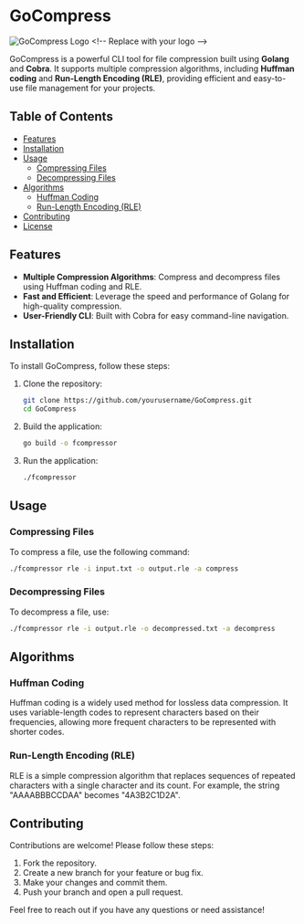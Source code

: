 
# GoCompress

![GoCompress Logo]([https://via.placeholder.com/600x200.png?text=GoCompress](https://encrypted-tbn0.gstatic.com/images?q=tbn:ANd9GcTch3yANhpX1Zf3quyY9q9LT5gorUSG6e73gQ&s)) <!-- Replace with your logo -->

GoCompress is a powerful CLI tool for file compression built using **Golang** and **Cobra**. It supports multiple compression algorithms, including **Huffman coding** and **Run-Length Encoding (RLE)**, providing efficient and easy-to-use file management for your projects.

## Table of Contents
- [Features](#features)
- [Installation](#installation)
- [Usage](#usage)
  - [Compressing Files](#compressing-files)
  - [Decompressing Files](#decompressing-files)
- [Algorithms](#algorithms)
  - [Huffman Coding](#huffman-coding)
  - [Run-Length Encoding (RLE)](#run-length-encoding-rle)
- [Contributing](#contributing)
- [License](#license)

## Features
- **Multiple Compression Algorithms**: Compress and decompress files using Huffman coding and RLE.
- **Fast and Efficient**: Leverage the speed and performance of Golang for high-quality compression.
- **User-Friendly CLI**: Built with Cobra for easy command-line navigation.

## Installation

To install GoCompress, follow these steps:

1. Clone the repository:
   ```bash
   git clone https://github.com/yourusername/GoCompress.git
   cd GoCompress
   ```

2. Build the application:
   ```bash
   go build -o fcompressor
   ```

3. Run the application:
   ```bash
   ./fcompressor
   ```

## Usage

### Compressing Files
To compress a file, use the following command:
```bash
./fcompressor rle -i input.txt -o output.rle -a compress
```

### Decompressing Files
To decompress a file, use:
```bash
./fcompressor rle -i output.rle -o decompressed.txt -a decompress
```

## Algorithms

### Huffman Coding
Huffman coding is a widely used method for lossless data compression. It uses variable-length codes to represent characters based on their frequencies, allowing more frequent characters to be represented with shorter codes.

### Run-Length Encoding (RLE)
RLE is a simple compression algorithm that replaces sequences of repeated characters with a single character and its count. For example, the string "AAAABBBCCDAA" becomes "4A3B2C1D2A".

## Contributing
Contributions are welcome! Please follow these steps:
1. Fork the repository.
2. Create a new branch for your feature or bug fix.
3. Make your changes and commit them.
4. Push your branch and open a pull request.


Feel free to reach out if you have any questions or need assistance!
